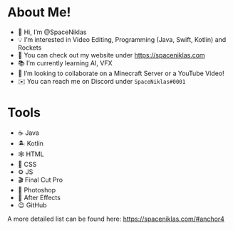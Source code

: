 # About Me!

- 👋 Hi, I’m @SpaceNiklas
- 💡 I’m interested in Video Editing, Programming (Java, Swift, Kotlin) and Rockets
- 💼 You can check out my website under https://spaceniklas.com
- 📚 I’m currently learning AI, VFX
- 🤝 I’m looking to collaborate on a Minecraft Server or a YouTube Video!
- ✉️ You can reach me on Discord under `SpaceNiklas#0001`

# Tools
- ☕️ Java 
- 🏝️ Kotlin
- 🕸️ HTML
- 💄 CSS
- ⚙️ JS
- 🎬 Final Cut Pro
- 📸 Photoshop
- 📼 After Effects
- 😉 GitHub


A more detailed list can be found here: https://spaceniklas.com/#anchor4
